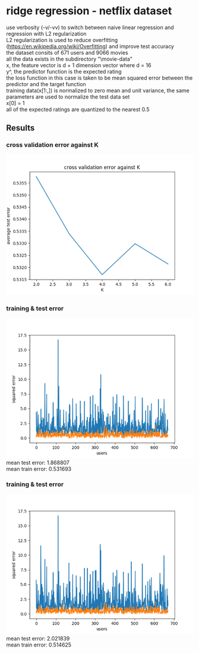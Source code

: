 # ridge regression - netflix dataset
use verbosity (-v/-vv) to switch between naive linear regression and regression with L2 regularization <br> 
L2 regularization is used to reduce overfitting (https://en.wikipedia.org/wiki/Overfitting) and improve test accuracy <br> 
the dataset consits of 671 users and 9066 movies <br> 
all the data exists in the subdirectory "\movie-data" <br>
x, the feature vector is d + 1 dimension vector where d = 16 <br> 
y^, the predictor function is the expected rating <br> 
the loss function in this case is taken to be mean squared error between the predictor and the target function <br> 
training data(x[1:,]) is normalized to zero mean and unit variance, the same parameters are used to normalize the test data set <br>
x[0] = 1 <br> 
all of the expected ratings are quantized to the nearest 0.5 <br>
## Results
### cross validation error against K
![Alt text](https://github.com/aa18514/Python/blob/master/netflix_regression/cross_validation_error.png "Cross Validation Error versus K") <br>
### training & test error
![Alt text](https://github.com/aa18514/Python/blob/master/netflix_regression/test_train_error.png "training/test error for each User" ) <br>
mean test error: 1.868807 <br> 
mean train error: 0.531693 <br>
### training & test error
![Alt text](https://github.com/aa18514/Python/blob/master/netflix_regression/regression_without_regularization.png "training/test error for each User") <br> 
mean test error: 2.021839 <br>
mean train error: 0.514625 <br>
